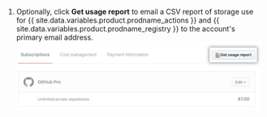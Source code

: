 1. Optionally, click **Get usage report** to email a CSV report of storage use for {{ site.data.variables.product.prodname_actions }} and {{ site.data.variables.product.prodname_registry }} to the account's primary email address.
  ![Download CSV report](/assets/images/help/billing/actions-packages-report-download.png)
